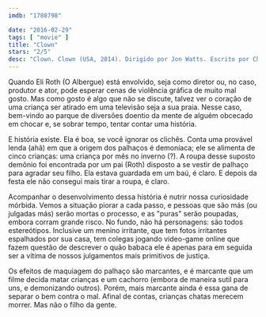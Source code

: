 ```yaml
---
imdb: "1780798"

date: "2016-02-29"
tags: [ "movie" ]
title: "Clown"
stars: "2/5"
desc: "Clown. Clown (USA, 2014). Dirigido por Jon Watts. Escrito por Christopher Ford, Jon Watts. Com Peter Stormare, Eli Roth, Laura Allen, Elizabeth Whitmere, Christian Distefano, Andy Powers, John MacDonald, Chuck Shamata, Sarah Scheffer."
---
```

Quando Eli Roth (O Albergue) está envolvido, seja como diretor ou, no caso, produtor e ator, pode esperar cenas de violência gráfica de muito mal gosto. Mas como gosto é algo que não se discute, talvez ver o coração de uma criança ser atirado em uma televisão seja a sua praia. Nesse caso, bem-vindo ao parque de diversões doentio da mente de alguém obcecado em chocar e, se sobrar tempo, tentar contar uma história.

E história existe. Ela é boa, se você ignorar os clichês. Conta uma provável lenda (ahã) em que a origem dos palhaços é demoníaca; ele se alimenta de cinco crianças: uma criança por mês no inverno (?). A roupa desse suposto demônio foi encontrada por um pai (Roth) disposto a se vestir de palhaço para agradar seu filho. Ela estava guardada em um baú, é claro. E depois da festa ele não consegui mais tirar a roupa, é claro.

Acompanhar o desenvolvimento dessa história é nutrir nossa curiosidade mórbida. Vemos a situação piorar a cada passo, e pessoas que são más (ou julgadas más) serão mortas o processo, e as "puras" serão poupadas, embora corram grande risco. No fundo, não há personagens: são todos estereótipos. Inclusive um menino irritante, que tem fotos irritantes espalhados por sua casa, tem colegas jogando video-game online que fazem questão de descrever o quão babaca ele é apenas para em seguida ser a vítima de nossos julgamentos mais primitivos de justiça.

Os efeitos de maquiagem do palhaço são marcantes, e é marcante que um filme decida matar crianças e um cachorro (embora de maneira sutil para uns, e demonizando outros). Porém, mais marcante ainda é essa gana de separar o bem contra o mal. Afinal de contas, crianças chatas merecem morrer. Mas não o filho da gente.
